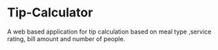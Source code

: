 # Tip-Calculator
A web based application for tip calculation based on meal type ,service rating, bill amount and number of people.

